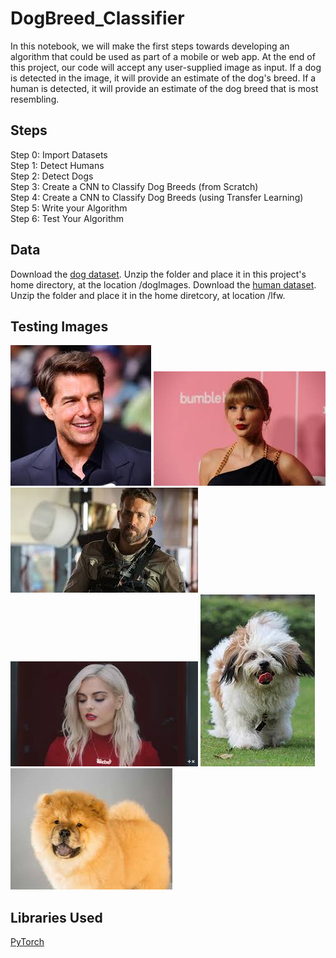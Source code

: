 # DogBreed_Classifier

In this notebook, we will make the first steps towards developing an algorithm that could be used as part of a mobile or web app. At the end of this project, our code will accept any user-supplied image as input. If a dog is detected in the image, it will provide an estimate of the dog's breed. If a human is detected, it will provide an estimate of the dog breed that is most resembling.

## Steps

Step 0: Import Datasets<br>
Step 1: Detect Humans<br>
Step 2: Detect Dogs<br>
Step 3: Create a CNN to Classify Dog Breeds (from Scratch)<br>
Step 4: Create a CNN to Classify Dog Breeds (using Transfer Learning)<br>
Step 5: Write your Algorithm<br>
Step 6: Test Your Algorithm<br>

## Data

Download the [dog dataset](https://s3-us-west-1.amazonaws.com/udacity-aind/dog-project/dogImages.zip). Unzip the folder and place it in this project's home directory, at the location /dogImages.
Download the [human dataset](https://s3-us-west-1.amazonaws.com/udacity-aind/dog-project/lfw.zip). Unzip the folder and place it in the home diretcory, at location /lfw.

## Testing Images

![](exampleImages/download.jpg)
![](exampleImages/download-1.jpg)
![](exampleImages/download-2.jpg)
![](exampleImages/download-3.jpg)
![](exampleImages/download-4.jpg)
![](exampleImages/download-5.jpg)

## Libraries Used
[PyTorch](https://pytorch.org)
